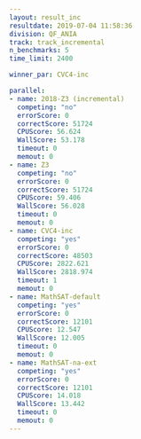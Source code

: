 ```yaml
---
layout: result_inc
resultdate: 2019-07-04 11:58:36
division: QF_ANIA
track: track_incremental
n_benchmarks: 5
time_limit: 2400

winner_par: CVC4-inc

parallel:
- name: 2018-Z3 (incremental)
  competing: "no"
  errorScore: 0
  correctScore: 51724
  CPUScore: 56.624
  WallScore: 53.178
  timeout: 0
  memout: 0
- name: Z3
  competing: "no"
  errorScore: 0
  correctScore: 51724
  CPUScore: 59.406
  WallScore: 56.028
  timeout: 0
  memout: 0
- name: CVC4-inc
  competing: "yes"
  errorScore: 0
  correctScore: 48503
  CPUScore: 2822.621
  WallScore: 2818.974
  timeout: 1
  memout: 0
- name: MathSAT-default
  competing: "yes"
  errorScore: 0
  correctScore: 12101
  CPUScore: 12.547
  WallScore: 12.005
  timeout: 0
  memout: 0
- name: MathSAT-na-ext
  competing: "yes"
  errorScore: 0
  correctScore: 12101
  CPUScore: 14.018
  WallScore: 13.442
  timeout: 0
  memout: 0
---
```


